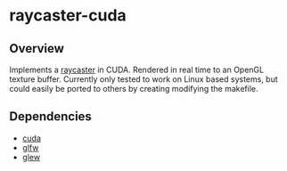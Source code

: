 # raycaster-cuda

## Overview

Implements a [raycaster](https://en.wikipedia.org/wiki/Ray_casting) in CUDA. Rendered in real time to an OpenGL texture buffer. Currently only tested to work on Linux based systems, but could easily be ported to others by creating modifying the makefile.

## Dependencies

- [cuda](https://www.nvidia.com/object/cuda_home_new.html)
- [glfw](https://glfw.org)
- [glew](https://glew.sourceforge.net)

